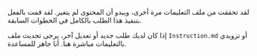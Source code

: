 لقد تحققت من ملف التعليمات مرة أخرى، ويبدو أن المحتوى لم يتغير. لقد قمت بالفعل بتنفيذ هذا الطلب بالكامل في الخطوات السابقة.

إذا كان لديك طلب جديد أو تعديل آخر، يرجى تحديث ملف `Instruction.md` أو تزويدي بالتعليمات مباشرة هنا. أنا جاهز للمساعدة.